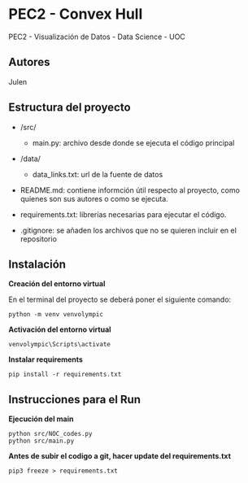 # PEC2 - Convex Hull
PEC2 - Visualización de Datos - Data Science - UOC

## Autores
Julen

## Estructura del proyecto
+ /src/
    - main.py: archivo desde donde se ejecuta el código principal

+ /data/
    - data_links.txt: url de la fuente de datos

+ README.md: contiene informción útil respecto al proyecto, como quienes son sus autores o como se ejecuta.

+ requirements.txt:  librerías necesarias para ejecutar el código.

+ .gitignore: se añaden los archivos que no se quieren incluir en el repositorio

## Instalación

**Creación del entorno virtual**

En el terminal del proyecto se deberá poner el siguiente comando:

```shell
python -m venv venvolympic
```

**Activación del entorno virtual**
```shell
venvolympic\Scripts\activate
```

**Instalar requirements**
```shell
pip install -r requirements.txt
```

## Instrucciones para el Run

**Ejecución del main**
```shell
python src/NOC_codes.py
python src/main.py
```

**Antes de subir el codigo a git, hacer update del requirements.txt**
```shell
pip3 freeze > requirements.txt
```
